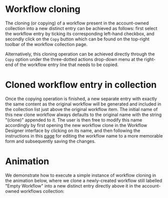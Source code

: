 # Workflow cloning

The cloning (or copying) of a workflow present in the account-owned collection into a new distinct entry can be achieved as follows: first select the workflow entry by ticking its corresponding left-hand checkbox, and secondly click on the `Copy` button <i class="zmdi zmdi-copy zmdi-hc-border"></i> which can be found on the top-right toolbar of the workflow collection page.
 
Alternatively, this cloning operation can be achieved directly through the `Copy` option under the three-dotted actions drop-down menu at the right-end of the workflow entry line that needs to be copied.

# Cloned workflow entry in collection

Once the copying operation is finished, a new separate entry with exactly the same content as the original workflow will be generated and included in the collection list just above the original workflow item. The initial name of this new clone workflow always defaults to the original name with the string "(clone)" appended to it. The user is then free to modify this name accordingly by first opening the new workflow clone in the Workflow Designer interface by clicking on its name, and then following the instructions in this [page](../workflow-designer/header-menu-actions.md) for editing the workflow name to a more memorable form and subsequently saving the changes. 

# Animation

We demonstrate how to execute a simple instance of workflow cloning in the animation below, where we clone a newly-created workflow still labelled "Empty Workflow" into a new distinct entry directly above it in the account-owned workflows collection:

<img data-gifffer="/images/clone-workflow.gif" />

